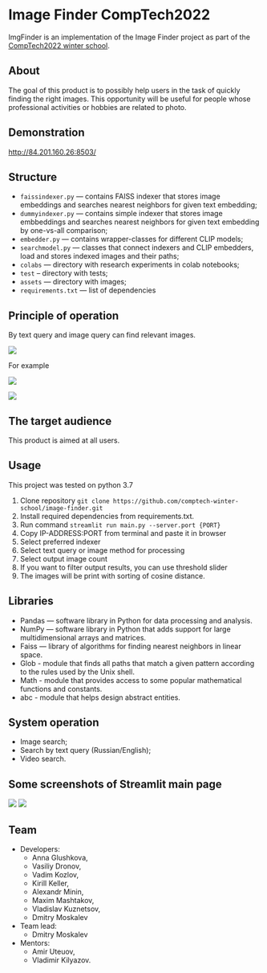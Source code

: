 # Image Finder CompTech2022

ImgFinder is an implementation of the Image Finder project as part of the [CompTech2022 winter school](https://comptechschool.com/). 

## About 

The goal of this product is to possibly help users in the task of quickly finding the right images. This opportunity will be useful for people whose professional activities or hobbies are related to photo. 

## Demonstration

http://84.201.160.26:8503/

## Structure

<!--main.py - main file -->
* 	`faissindexer.py` — contains FAISS indexer that stores image embeddings and searches nearest neighbors for given text embedding;
* 	`dummyindexer.py` — contains simple indexer that stores image embbeddings and searches nearest neighbors for given text embedding by one-vs-all comparison;
* 	`embedder.py` — contains wrapper-classes for different CLIP models;
*  `searchmodel.py` — classes that connect indexers and CLIP embedders, load and stores indexed images and their paths;
* 	`colabs` — directory with research experiments in colab notebooks;  
*  `test` – directory with tests;
* 	`assets` — directory with images;
*  `requirements.txt` — list of dependencies 

## Principle of operation  

By text query and image query can find relevant images.

![](https://github.com/comptech-winter-school/image-finder/blob/main/assets/Untitled%20Diagram.drawio1.drawio-4.png)

For example

![](https://github.com/comptech-winter-school/image-finder/blob/main/assets/Untitled%20Diagram.drawio-2.png)


![](https://github.com/comptech-winter-school/image-finder/blob/main/assets/Untitled%20Diagram.drawio1.drawio-3.png)

## The target audience

This product is aimed at all users. 

## Usage

This project was tested on python 3.7
1. Clone repository `git clone https://github.com/comptech-winter-school/image-finder.git`
2. Install required dependencies from requirements.txt.
3. Run command `streamlit run main.py --server.port {PORT}`
4. Copy IP-ADDRESS:PORT from terminal and paste it in browser
5. Select preferred indexer
6. Select text query or image method for processing
7. Select output image count
8. If you want to filter output results, you can use threshold slider
9. The images will be print with sorting of cosine distance.


## Libraries 

* Pandas — software library in Python for data processing and analysis. 
* NumPy — software library in Python that adds support for large multidimensional arrays and matrices. 
* Faiss — library of algorithms for finding nearest neighbors in linear space. 
* Glob - module that finds all paths that match a given pattern according to the rules used by the Unix shell.
* Math - module that provides access to some popular mathematical functions and constants.
* abc - module that helps design abstract entities.

## System operation

* Image search;  
* Search by text query (Russian/English); 
* Video search. 

## Some screenshots of Streamlit main page
![](https://github.com/comptech-winter-school/image-finder/blob/main/assets/streamlit_1.png)
![](https://github.com/comptech-winter-school/image-finder/blob/main/assets/streamlit_2.png)

## Team

* Developers: 
  * Anna Glushkova, 
  * Vasiliy Dronov, 
  * Vadim Kozlov, 
  * Kirill Keller, 
  * Alexandr Minin, 
  * Maxim Mashtakov, 
  * Vladislav Kuznetsov, 
  * Dmitry Moskalev
* Team lead: 
  * Dmitry Moskalev
* Mentors:
  * Amir Uteuov, 
  * Vladimir Kilyazov.

